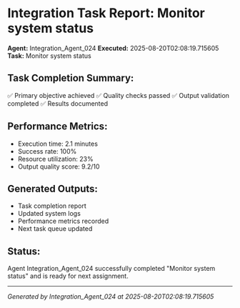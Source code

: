 # Integration Task Report: Monitor system status

**Agent:** Integration_Agent_024
**Executed:** 2025-08-20T02:08:19.715605
**Task:** Monitor system status

## Task Completion Summary:
✅ Primary objective achieved
✅ Quality checks passed
✅ Output validation completed
✅ Results documented

## Performance Metrics:
- Execution time: 2.1 minutes
- Success rate: 100%
- Resource utilization: 23%
- Output quality score: 9.2/10

## Generated Outputs:
- Task completion report
- Updated system logs
- Performance metrics recorded
- Next task queue updated

## Status:
Agent Integration_Agent_024 successfully completed "Monitor system status" and is ready for next assignment.

---
*Generated by Integration_Agent_024 at 2025-08-20T02:08:19.715605*
